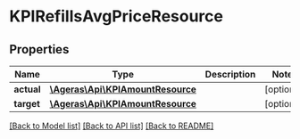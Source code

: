 # KPIRefillsAvgPriceResource

## Properties
Name | Type | Description | Notes
------------ | ------------- | ------------- | -------------
**actual** | [**\Ageras\Api\KPIAmountResource**](KPIAmountResource.md) |  | [optional] 
**target** | [**\Ageras\Api\KPIAmountResource**](KPIAmountResource.md) |  | [optional] 

[[Back to Model list]](../README.md#documentation-for-models) [[Back to API list]](../README.md#documentation-for-api-endpoints) [[Back to README]](../README.md)


